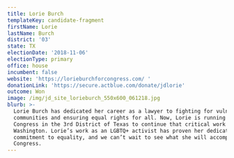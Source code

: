 ```yaml
---
title: Lorie Burch
templateKey: candidate-fragment
firstName: Lorie
lastName: Burch
district: '03'
state: TX
electionDate: '2018-11-06'
electionType: primary
office: house
incumbent: false
website: 'https://lorieburchforcongress.com/ '
donationLink: 'https://secure.actblue.com/donate/jdlorie'
outcome: Won
image: /img/jd_site_lorieburch_550x600_061218.jpg
blurb: >-
  Lorie Burch has dedicated her career as a lawyer to fighting for vulnerable
  communities and ensuring equal rights for all. Now, Lorie is running for
  Congress in the 3rd District of Texas to continue that critical work in
  Washington. Lorie’s work as an LGBTQ+ activist has proven her dedication and
  commitment to equality, and we can’t wait to see what she will accomplish in
  Congress.
---
```


